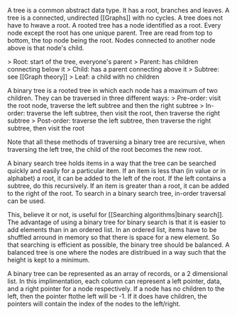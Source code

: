 A tree is a common abstract data type. It has a root, branches and leaves. A tree is a connected, undirected [[Graphs]] with no cycles. A tree does not have to hwave a root. A rooted tree has a node identified as a root. Every node except the root has one unique parent. Tree are read from top to bottom, the top node being the root. Nodes connected to another node above is that node's child.

\> Root: start of the tree, everyone's parent
\> Parent: has children connecting below it
\> Child: has a parent connecting above it
\> Subtree: see [[Graph theory]]
\> Leaf: a child with no children

A binary tree is a rooted tree in which each node has a maximum of two children. They can be traversed in three different ways:
\> Pre-order: visit the root node, traverse the left subtree and then the right subtree
\> In-order: traverse the left subtree, then visit the root, then traverse the right subtree
\> Post-order: traverse the left subtree, then traverse the right subtree, then visit the root

Note that all these methods of traversing a binary tree are recursive, when traversing the left tree, the child of the root becomes the new root.

A binary search tree holds items in a way that the tree can be searched quickly and easily for a particular item. If an item is less than (in value or in alphabet) a root, it can be added to the left of the root. If the left contains a subtree, do this recursively. If an item is greater than a root, it can be added to the right of the root. To search in a binary search tree, in-order traversal can be used.

This, believe it or not, is useful for [[Searching algorithms|binary search]]. The advantage of using a binary tree for binary search is that it is easier to add elements than in an ordered list. In an ordered list, items have to be shuffled arround in memory so that there is space for a new element. So that searching is efficient as possible, the binary tree should be balanced. A balanced tree is one where the nodes are distribued in a way such that the height is kept to a minimum.

A binary tree can be represented as an array of records, or a 2 dimensional list. In this implimentation, each column can represent a left pointer, data, and a right pointer for a node respectively. If a node has no children to the left, then the pointer ftothe left will be -1. If it does have children, the pointers will contain the index of the nodes to the left/right.